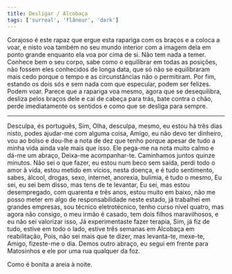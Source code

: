 ```yaml
---
title: Desligar / Alcobaça
tags: ['surreal', 'flâneur', 'dark']
---
```


Corajoso é este rapaz que ergue esta rapariga com os braços e a coloca a voar, e nisto voa também no seu mundo interior com a imagem dela em ponto grande enquanto ela voa por cima de si. Não tem nada a temer. Conhece bem o seu corpo, sabe como o equilibrar em todas as posições, não fossem eles conhecidos de longa data, que só não se equilibraram mais cedo porque o tempo e as circunstâncias não o permitiram. Por fim, estando os dois sós e sem nada com que especular, podem ser felizes. Podem voar. Parece que a rapariga voa mesmo, agora que se desequilibra, desliza pelos braços dele e cai de cabeça para trás, bate contra o chão, perde imediatamente os sentidos e como que se desliga para sempre.

---

Desculpa, és português, Sim, Olha, desculpa, mesmo, eu estou há três dias nisto, podes ajudar-me com alguma coisa, Amigo, eu não devo ter dinheiro, vou ao bolso e dou-lhe a nota de dez que tenho porque apesar de tudo a minha vida ainda vale mais que isso. Ele pega-me na nota muito calmo e dá-me um abraço, Deixa-me acompanhar-te. Caminhamos juntos quinze minutos. Não sei o que fazer, eu estou num beco sem saída, perdi todo o amor à vida, estou metido em vícios, nesta doença, e é tudo sentimento, sabes, álcool, drogas, sexo, internet, anorexia, bulimia, é tudo o mesmo, Eu sei, eu sei bem disso, mas tens de te levantar, Eu sei, mas estou desempregado, com quarenta e três anos, estou muito em baixo, não me posso meter em algo de responsabilidade neste estado, já trabalhei em grandes empresas, sou técnico eletrotécnico, tenho curso nível quatro, mas agora não consigo, o meu irmão é casado, tem dois filhos maravilhosos, e eu não sei valorizar isso, Já experimentaste fazer terapia, Sim, já fiz de tudo, estive em todo o lado, estive três semanas em Alcobaça em reabilitação, Pois, não sei mais que te dizer, mas levanta-te, mexe-te, Amigo, fizeste-me o dia. Demos outro abraço, eu segui em frente para Matosinhos e ele por uma rua qualquer da foz.

Como é bonita a areia à noite.
